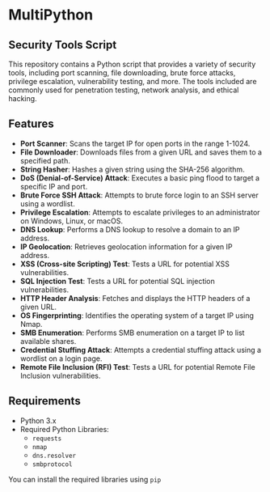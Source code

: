 # MultiPython
## Security Tools Script

This repository contains a Python script that provides a variety of security tools, including port scanning, file downloading, brute force attacks, privilege escalation, vulnerability testing, and more. The tools included are commonly used for penetration testing, network analysis, and ethical hacking.

## Features

- **Port Scanner**: Scans the target IP for open ports in the range 1-1024.
- **File Downloader**: Downloads files from a given URL and saves them to a specified path.
- **String Hasher**: Hashes a given string using the SHA-256 algorithm.
- **DoS (Denial-of-Service) Attack**: Executes a basic ping flood to target a specific IP and port.
- **Brute Force SSH Attack**: Attempts to brute force login to an SSH server using a wordlist.
- **Privilege Escalation**: Attempts to escalate privileges to an administrator on Windows, Linux, or macOS.
- **DNS Lookup**: Performs a DNS lookup to resolve a domain to an IP address.
- **IP Geolocation**: Retrieves geolocation information for a given IP address.
- **XSS (Cross-site Scripting) Test**: Tests a URL for potential XSS vulnerabilities.
- **SQL Injection Test**: Tests a URL for potential SQL injection vulnerabilities.
- **HTTP Header Analysis**: Fetches and displays the HTTP headers of a given URL.
- **OS Fingerprinting**: Identifies the operating system of a target IP using Nmap.
- **SMB Enumeration**: Performs SMB enumeration on a target IP to list available shares.
- **Credential Stuffing Attack**: Attempts a credential stuffing attack using a wordlist on a login page.
- **Remote File Inclusion (RFI) Test**: Tests a URL for potential Remote File Inclusion vulnerabilities.

## Requirements

- Python 3.x
- Required Python Libraries:
  - `requests`
  - `nmap`
  - `dns.resolver`
  - `smbprotocol`

You can install the required libraries using `pip`
